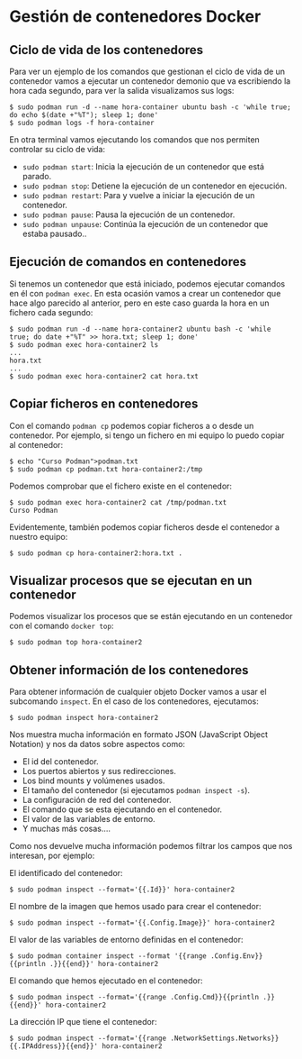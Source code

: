 # Gestión de contenedores Docker

## Ciclo de vida de los contenedores

Para ver un ejemplo de los comandos que gestionan el ciclo de vida de un contenedor vamos a ejecutar un contenedor demonio que va escribiendo la hora cada segundo, para ver la salida visualizamos sus logs:

```
$ sudo podman run -d --name hora-container ubuntu bash -c 'while true; do echo $(date +"%T"); sleep 1; done'
$ sudo podman logs -f hora-container
```
En otra terminal vamos ejecutando los comandos que nos permiten controlar su ciclo de vida:

* `sudo podman start`: Inicia la ejecución de un contenedor que está parado.
* `sudo podman stop`: Detiene la ejecución de un contenedor en ejecución.
* `sudo podman restart`: Para y vuelve a iniciar la ejecución de un contenedor.
* `sudo podman pause`: Pausa la ejecución de un contenedor.
* `sudo podman unpause`: Continúa la ejecución de un contenedor que estaba pausado..


## Ejecución de comandos en contenedores

Si tenemos un contenedor que está iniciado, podemos ejecutar comandos en él con `podman exec`. En esta ocasión vamos a crear un contenedor que hace algo parecido al anterior, pero en este caso guarda la hora en un fichero cada segundo:

```
$ sudo podman run -d --name hora-container2 ubuntu bash -c 'while true; do date +"%T" >> hora.txt; sleep 1; done'
$ sudo podman exec hora-container2 ls
...
hora.txt
...
$ sudo podman exec hora-container2 cat hora.txt
```

## Copiar ficheros en contenedores

Con el comando `podman cp` podemos copiar ficheros a o desde un contenedor. Por ejemplo, si tengo un fichero en mi equipo lo puedo copiar al contenedor:

```
$ echo "Curso Podman">podman.txt
$ sudo podman cp podman.txt hora-container2:/tmp
```

Podemos comprobar que el fichero existe en el contenedor:

```
$ sudo podman exec hora-container2 cat /tmp/podman.txt
Curso Podman
```

Evidentemente, también podemos copiar ficheros desde el contenedor a nuestro equipo:

```
$ sudo podman cp hora-container2:hora.txt .
```

## Visualizar procesos que se ejecutan en un contenedor

Podemos visualizar los procesos que se están ejecutando en un contenedor con el comando `docker top`:

```
$ sudo podman top hora-container2
```

## Obtener información de los contenedores

Para obtener información de cualquier objeto Docker vamos a usar el subcomando `inspect`. En el caso de los contenedores, ejecutamos:

```
$ sudo podman inspect hora-container2
```
Nos muestra mucha información en formato JSON (JavaScript Object Notation) y nos da datos sobre aspectos como:

* El id del contenedor.
* Los puertos abiertos y sus redirecciones.
* Los bind mounts y volúmenes usados.
* El tamaño del contenedor (si ejecutamos `podman inspect -s`).
* La configuración de red del contenedor.
* El comando que se esta ejecutando en el contenedor.
* El valor de las variables de entorno.
* Y muchas más cosas....

Como nos devuelve mucha información podemos filtrar los campos que nos interesan, por ejemplo:

El identificado del contenedor:

```
$ sudo podman inspect --format='{{.Id}}' hora-container2
```

El nombre de la imagen que hemos usado para crear el contenedor:

```
$ sudo podman inspect --format='{{.Config.Image}}' hora-container2
```

El valor de las variables de entorno definidas en el contenedor:

```
$ sudo podman container inspect --format '{{range .Config.Env}}{{println .}}{{end}}' hora-container2
```

El comando que hemos ejecutado en el contenedor:

```
$ sudo podman inspect --format='{{range .Config.Cmd}}{{println .}}{{end}}' hora-container2
```

La dirección IP que tiene el contenedor:

```
$ sudo podman inspect --format='{{range .NetworkSettings.Networks}}{{.IPAddress}}{{end}}' hora-container2
```
